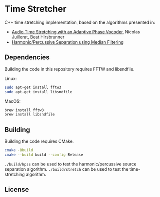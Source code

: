 # Time Stretcher

C++ time stretching implementation, based on the algorithms
presented in:
- [Audio Time Stretching with an Adaptive Phase Vocoder](http://www.pitchtech.ch/Confs/ICASSP2017/0000716.pdf), Nicolas Juillerat, Beat Hirsbrunner
- [Harmonic/Percussive Separation using Median Filtering](https://arrow.tudublin.ie/cgi/viewcontent.cgi?article=1078&context=argcon)

## Dependencies
Building the code in this repository requires FFTW and libsndfile.

Linux:
```bash
sudo apt-get install fftw3
sudo apt-get install libsndfile
```

MacOS:
```bash
brew install fftw3
brew install libsndfile
```

## Building
Building the code requires CMake.
```bash
cmake -Bbuild
cmake --build build --config Release
```

`./build/hpss` can be used to test the
harmonic/percussive source separation algorithm.
`./build/stretch` can be used to test the
time-stretching algorithm.

## License
